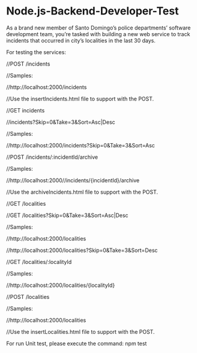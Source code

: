 # Node.js-Backend-Developer-Test
As a brand new member of Santo Domingo’s police departments’ software development team, you’re tasked with building a new web service to track incidents that occurred in city’s localities in the last 30 days.

For testing the services:

//POST /incidents


//Samples:


//http://localhost:2000/incidents


//Use the insertIncidents.html file to support with the POST.

//GET incidents


//incidents?Skip=0&Take=3&Sort=Asc|Desc


//Samples:


//http://localhost:2000/incidents?Skip=0&Take=3&Sort=Asc


//POST /incidents/:incidentId/archive


//Samples:


//http://localhost:2000//incidents/{incidentId}/archive


//Use the archiveIncidents.html file to support with the POST.

//GET /localities


//GET /localities?Skip=0&Take=3&Sort=Asc|Desc


//Samples:


//http://localhost:2000/localities


//http://localhost:2000/localities?Skip=0&Take=3&Sort=Desc

//GET /localities/:localityId


//Samples:


//http://localhost:2000/localities/{localityId}

//POST /localities


//Samples:


//http://localhost:2000/localities


//Use the insertLocalities.html file to support with the POST.

For run Unit test, please execute the command:
npm test
